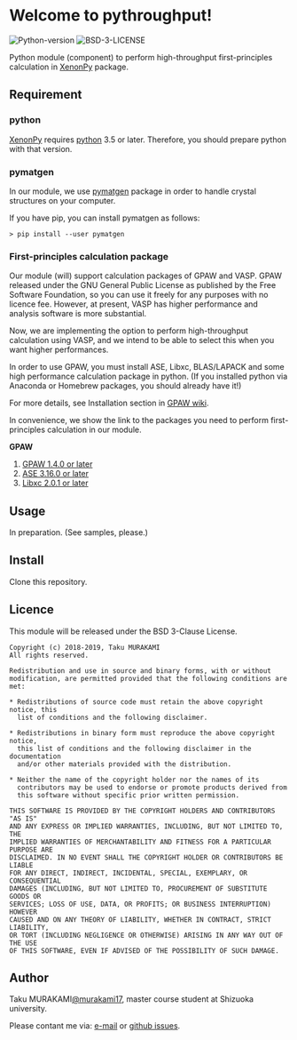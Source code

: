# Welcome to pythroughput!

![Python-version](https://img.shields.io/badge/Python-3.5-green.svg)
![BSD-3-LICENSE](https://img.shields.io/badge/licence-BSD--3--Clause-blue.svg)

Python module (component) to perform high-throughput first-principles 
calculation in [XenonPy](http://github.com/yoshida-lab/XenonPy) package.

## Requirement

### python

[XenonPy](https://github.com/yoshida-lab/XenonPy) requires
[python](https://www.python.org/) 3.5 or later.
Therefore, you should prepare python with that version.

### pymatgen

In our module, we use [pymatgen](https://github.com/materialsproject/pymatgen)
package in order to handle crystal structures on your computer.

If you have pip, you can install pymatgen as follows:

~~~~
> pip install --user pymatgen
~~~~

### First-principles calculation package

Our module (will) support calculation packages of GPAW and VASP.
GPAW released under the GNU General Public License as published by the Free Software Foundation,
so you can use it freely for any purposes with no licence fee.
However, at present, VASP has higher performance and analysis software is more substantial.

Now, we are implementing the option to perform high-throughput calculation using VASP,
and we intend to be able to select this when you want higher performances.

In order to use GPAW, you must install ASE, Libxc,
BLAS/LAPACK and some high performance calculation package in python.
(If you installed python via Anaconda or Homebrew
packages, you should already have it!)

For more details, see Installation section in
[GPAW wiki](https://wiki.fysik.dtu.dk/gpaw/install.html).

In convenience, we show the link to the packages
you need to perform first-principles calculation in our module.

**GPAW**

1. [GPAW 1.4.0 or later](https://wiki.fysik.dtu.dk/gpaw/install.html)
2. [ASE 3.16.0 or later](https://wiki.fysik.dtu.dk/ase/)
3. [Libxc 2.0.1 or later](http://www.tddft.org/programs/libxc/)

## Usage

In preparation. (See samples, please.)

## Install

Clone this repository.

## Licence

This module will be released under the BSD 3-Clause License.

~~~~
Copyright (c) 2018-2019, Taku MURAKAMI
All rights reserved.

Redistribution and use in source and binary forms, with or without
modification, are permitted provided that the following conditions are met:

* Redistributions of source code must retain the above copyright notice, this
  list of conditions and the following disclaimer.

* Redistributions in binary form must reproduce the above copyright notice,
  this list of conditions and the following disclaimer in the documentation
  and/or other materials provided with the distribution.

* Neither the name of the copyright holder nor the names of its
  contributors may be used to endorse or promote products derived from
  this software without specific prior written permission.

THIS SOFTWARE IS PROVIDED BY THE COPYRIGHT HOLDERS AND CONTRIBUTORS "AS IS"
AND ANY EXPRESS OR IMPLIED WARRANTIES, INCLUDING, BUT NOT LIMITED TO, THE
IMPLIED WARRANTIES OF MERCHANTABILITY AND FITNESS FOR A PARTICULAR PURPOSE ARE
DISCLAIMED. IN NO EVENT SHALL THE COPYRIGHT HOLDER OR CONTRIBUTORS BE LIABLE
FOR ANY DIRECT, INDIRECT, INCIDENTAL, SPECIAL, EXEMPLARY, OR CONSEQUENTIAL
DAMAGES (INCLUDING, BUT NOT LIMITED TO, PROCUREMENT OF SUBSTITUTE GOODS OR
SERVICES; LOSS OF USE, DATA, OR PROFITS; OR BUSINESS INTERRUPTION) HOWEVER
CAUSED AND ON ANY THEORY OF LIABILITY, WHETHER IN CONTRACT, STRICT LIABILITY,
OR TORT (INCLUDING NEGLIGENCE OR OTHERWISE) ARISING IN ANY WAY OUT OF THE USE
OF THIS SOFTWARE, EVEN IF ADVISED OF THE POSSIBILITY OF SUCH DAMAGE.
~~~~

## Author

Taku MURAKAMI[@murakami17](https://github.com/murakami17/),
master course student at Shizuoka university.

Please contant me via:
[e-mail](mailto:murakami.taku.17@shizuoka.ac.jp) or
[github issues](https://github.com/murakami17/pythoughput/issues).

